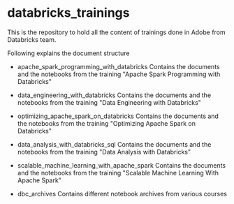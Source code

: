 # databricks_trainings

This is the repository to hold all the content of trainings done in Adobe from Databricks team.

Following explains the document structure 
- apache_spark_programming_with_databricks
  Contains the documents and the notebooks from the training "Apache Spark Programming with Databricks"
  
- data_engineering_with_databricks
  Contains the documents and the notebooks from the training "Data Engineering with Databricks"
  
- optimizing_apache_spark_on_databricks
  Contains the documents and the notebooks from the training "Optimizing Apache Spark on Databricks"
  

- data_analysis_with_databricks_sql
  Contains the documents and the notebooks from the training "Data Analysis with Databricks"
  
- scalable_machine_learning_with_apache_spark
  Contains the documents and the notebooks from the training "Scalable Machine Learning With Apache Spark"
  
- dbc_archives
  Contains different notebook archives from various courses 
